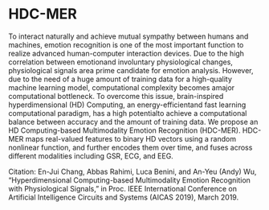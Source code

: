 # HDC-MER
To interact naturally and achieve mutual sympathy between humans and machines, emotion recognition is one of the most  important  function  to  realize  advanced  human-computer interaction devices. Due to the high correlation between emotionand  involuntary  physiological  changes,  physiological  signals  area  prime  candidate  for  emotion  analysis.  However,  due  to  the need  of  a  huge  amount  of  training  data  for  a  high-quality machine  learning  model,  computational  complexity  becomes  amajor  computational  bottleneck.  To  overcome  this  issue,  brain-inspired  hyperdimensional  (HD)  Computing,  an  energy-efficientand  fast  learning  computational  paradigm,  has  a  high  potentialto  achieve  a  computational  balance  between  accuracy  and  the amount  of  training  data.  We  propose  an  HD  Computing-based Multimodality  Emotion  Recognition  (HDC-MER).  HDC-MER maps real-valued features to binary HD vectors using a random nonlinear function, and further encodes them over time, and fuses across different modalities including GSR, ECG, and EEG.

Citation:
En-Jui Chang, Abbas Rahimi, Luca Benini, and An-Yeu (Andy) Wu, “Hyperdimensional Computing-based Multimodality Emotion Recognition with Physiological Signals,” in Proc. IEEE International Conference on Artificial Intelligence Circuits and Systems (AICAS 2019), March 2019.
